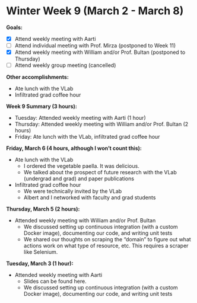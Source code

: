 # Winter Week 9 (March 2 - March 8)

**Goals:**
- [x] Attend weekly meeting with Aarti
- [ ] Attend individual meeting with Prof. Mirza (postponed to Week 11)
- [x] Attend weekly meeting with William and/or Prof. Bultan (postponed to Thursday)
- [ ] Attend weekly group meeting (cancelled)

**Other accomplishments:**
- Ate lunch with the VLab
- Infiltrated grad coffee hour

**Week 9 Summary (3 hours):**
- Tuesday: Attended weekly meeting with Aarti (1 hour)
- Thursday: Attended weekly meeting with William and/or Prof. Bultan (2 hours)
- Friday: Ate lunch with the VLab, infiltrated grad coffee hour

**Friday, March 6 (4 hours, although I won’t count this):**
- Ate lunch with the VLab
  - I ordered the vegetable paella. It was delicious.
  - We talked about the prospect of future research with the VLab (undergrad and grad) and paper publications
- Infiltrated grad coffee hour
  - We were technically invited by the VLab
  - Albert and I networked with faculty and grad students

**Thursday, March 5 (2 hours):**
- Attended weekly meeting with William and/or Prof. Bultan
  - We discussed setting up continuous integration (with a custom Docker image), documenting our code, and writing unit tests
  - We shared our thoughts on scraping the “domain” to figure out what actions work on what type of resource, etc. This requires a scraper like Selenium.

**Tuesday, March 3 (1 hour):**
- Attended weekly meeting with Aarti
  - Slides can be found here.
  - We discussed setting up continuous integration (with a custom Docker image), documenting our code, and writing unit tests
